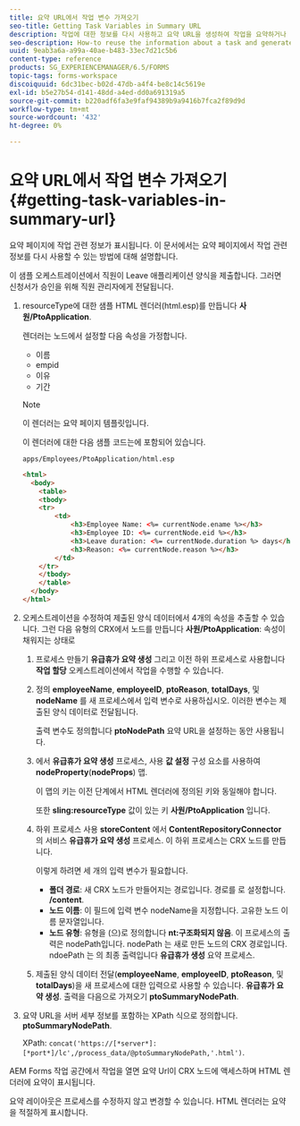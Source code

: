 ```yaml
---
title: 요약 URL에서 작업 변수 가져오기
seo-title: Getting Task Variables in Summary URL
description: 작업에 대한 정보를 다시 사용하고 요약 URL을 생성하여 작업을 요약하거나 설명하는 방법입니다.
seo-description: How-to reuse the information about a task and generate a Summary URL to summarize or describe a task.
uuid: 9eab3a6a-a99a-40ae-b483-33ec7d21c5b6
content-type: reference
products: SG_EXPERIENCEMANAGER/6.5/FORMS
topic-tags: forms-workspace
discoiquuid: 6dc31bec-b02d-47db-a4f4-be8c14c5619e
exl-id: b5e27b54-d141-48dd-a4ed-dd0a691319a5
source-git-commit: b220adf6fa3e9faf94389b9a9416b7fca2f89d9d
workflow-type: tm+mt
source-wordcount: '432'
ht-degree: 0%

---
```


# 요약 URL에서 작업 변수 가져오기 {#getting-task-variables-in-summary-url}

요약 페이지에 작업 관련 정보가 표시됩니다. 이 문서에서는 요약 페이지에서 작업 관련 정보를 다시 사용할 수 있는 방법에 대해 설명합니다.

이 샘플 오케스트레이션에서 직원이 Leave 애플리케이션 양식을 제출합니다. 그러면 신청서가 승인을 위해 직원 관리자에게 전달됩니다.

1. resourceType에 대한 샘플 HTML 렌더러(html.esp)를 만듭니다 **사원/PtoApplication**.

   렌더러는 노드에서 설정할 다음 속성을 가정합니다.

   * 이름
   * empid
   * 이유
   * 기간

   >[!NOTE]
   >
   >이 렌더러는 요약 페이지 템플릿입니다.

   이 렌더러에 대한 다음 샘플 코드는에 포함되어 있습니다.

   `apps/Employees/PtoApplication/html.esp`

   ```html
   <html>
     <body>
       <table>
       <tbody>
       <tr>
           <td>
               <h3>Employee Name: <%= currentNode.ename %></h3>
               <h3>Employee ID: <%= currentNode.eid %></h3>
               <h3>Leave duration: <%= currentNode.duration %> days</h3>
               <h3>Reason: <%= currentNode.reason %></h3>
           </td>
       </tr>
       </tbody>
       </table>
     </body>
   </html>
   ```

1. 오케스트레이션을 수정하여 제출된 양식 데이터에서 4개의 속성을 추출할 수 있습니다. 그런 다음 유형의 CRX에서 노드를 만듭니다 **사원/PtoApplication**: 속성이 채워지는 상태로

   1. 프로세스 만들기 **유급휴가 요약 생성** 그리고 이전 하위 프로세스로 사용합니다 **작업 할당** 오케스트레이션에서 작업을 수행할 수 있습니다.
   1. 정의 **employeeName**, **employeeID**, **ptoReason**, **totalDays**, 및 **nodeName** 를 새 프로세스에서 입력 변수로 사용하십시오. 이러한 변수는 제출된 양식 데이터로 전달됩니다.

      출력 변수도 정의합니다 **ptoNodePath** 요약 URL을 설정하는 동안 사용됩니다.

   1. 에서 **유급휴가 요약 생성** 프로세스, 사용 **값 설정** 구성 요소를 사용하여 **nodeProperty**(**nodeProps**) 맵.

      이 맵의 키는 이전 단계에서 HTML 렌더러에 정의된 키와 동일해야 합니다.

      또한 **sling:resourceType** 값이 있는 키 **사원/PtoApplication** 입니다.

   1. 하위 프로세스 사용 **storeContent** 에서 **ContentRepositoryConnector** 의 서비스 **유급휴가 요약 생성** 프로세스. 이 하위 프로세스는 CRX 노드를 만듭니다.

      이렇게 하려면 세 개의 입력 변수가 필요합니다.

      * **폴더 경로**: 새 CRX 노드가 만들어지는 경로입니다. 경로를 로 설정합니다. **/content**.
      * **노드 이름**: 이 필드에 입력 변수 nodeName을 지정합니다. 고유한 노드 이름 문자열입니다.
      * **노드 유형**: 유형을 (으)로 정의합니다 **nt:구조화되지 않음**. 이 프로세스의 출력은 nodePath입니다. nodePath 는 새로 만든 노드의 CRX 경로입니다. ndoePath 는 의 최종 출력입니다 **유급휴가 생성** 요약 프로세스.
   1. 제출된 양식 데이터 전달(**employeeName**, **employeeID**, **ptoReason**, 및 **totalDays**)을 새 프로세스에 대한 입력으로 사용할 수 있습니다. **유급휴가 요약 생성**. 출력을 다음으로 가져오기 **ptoSummaryNodePath**.


1. 요약 URL을 서버 세부 정보를 포함하는 XPath 식으로 정의합니다. **ptoSummaryNodePath**.

   XPath: `concat('https://[*server*]:[*port*]/lc',/process_data/@ptoSummaryNodePath,'.html')`.

AEM Forms 작업 공간에서 작업을 열면 요약 Url이 CRX 노드에 액세스하며 HTML 렌더러에 요약이 표시됩니다.

요약 레이아웃은 프로세스를 수정하지 않고 변경할 수 있습니다. HTML 렌더러는 요약을 적절하게 표시합니다.
